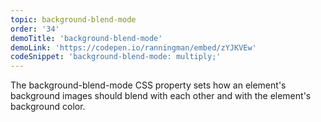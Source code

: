 ```yaml
---
topic: background-blend-mode
order: '34'
demoTitle: 'background-blend-mode'
demoLink: 'https://codepen.io/ranningman/embed/zYJKVEw'
codeSnippet: 'background-blend-mode: multiply;'
---
```


The background-blend-mode CSS property sets how an element's background images should blend with each other and with the element's background color.
